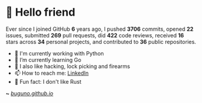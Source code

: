 # 🤖 Hello friend

Ever since I joined GitHub **6** years ago, I pushed **3706** commits, opened **22** issues, submitted **269** pull requests, did **422** code reviews, received **16** stars across **34** personal projects, and contributed to **36** public repositories.

- 🐍 I'm currently working with Python
- 🌱 I’m currently learning Go
- 🔭 I also like hacking, lock picking and firearms
- 📫 How to reach me: [LinkedIn](https://www.linkedin.com/in/brunodesouzabezerra/)
- 🤡 Fun fact: I don't like Rust

**~** [_buguno.github.io_](https://buguno.github.io/)
